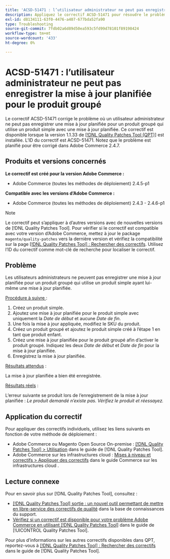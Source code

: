 ```yaml
---
title: 'ACSD-51471 : l’utilisateur administrateur ne peut pas enregistrer la mise à jour planifiée pour le produit groupé'
description: Appliquez le correctif ACSD-51471 pour résoudre le problème d’Adobe Commerce où un utilisateur administrateur ne peut pas enregistrer une mise à jour planifiée pour un produit groupé qui utilise un produit simple avec une mise à jour planifiée.
exl-id: d8134111-63f0-4476-a407-677bda52fa90
type: Troubleshooting
source-git-commit: 7fdb02a6d89d50ea593c5fd99d78101f89198424
workflow-type: tm+mt
source-wordcount: '433'
ht-degree: 0%

---
```


# ACSD-51471 : l’utilisateur administrateur ne peut pas enregistrer la mise à jour planifiée pour le produit groupé

Le correctif ACSD-51471 corrige le problème où un utilisateur administrateur ne peut pas enregistrer une mise à jour planifiée pour un produit groupé qui utilise un produit simple avec une mise à jour planifiée. Ce correctif est disponible lorsque la version 1.1.33 de [[!DNL Quality Patches Tool (QPT)]](https://experienceleague.adobe.com/en/docs/commerce-operations/tools/quality-patches-tool/quality-patches-tool-to-self-serve-quality-patches) est installée. L’ID du correctif est ACSD-51471. Notez que le problème est planifié pour être corrigé dans Adobe Commerce 2.4.7.

## Produits et versions concernés

**Le correctif est créé pour la version Adobe Commerce :**

* Adobe Commerce (toutes les méthodes de déploiement) 2.4.5-p1

**Compatible avec les versions d’Adobe Commerce :**

* Adobe Commerce (toutes les méthodes de déploiement) 2.4.3 - 2.4.6-p1

>[!NOTE]
>
>Le correctif peut s’appliquer à d’autres versions avec de nouvelles versions de [!DNL Quality Patches Tool]. Pour vérifier si le correctif est compatible avec votre version d’Adobe Commerce, mettez à jour le package `magento/quality-patches` vers la dernière version et vérifiez la compatibilité sur la page [[!DNL Quality Patches Tool] : Rechercher des correctifs](https://experienceleague.adobe.com/tools/commerce-quality-patches/index.html). Utilisez l’ID du correctif comme mot-clé de recherche pour localiser le correctif.

## Problème

Les utilisateurs administrateurs ne peuvent pas enregistrer une mise à jour planifiée pour un produit groupé qui utilise un produit simple ayant lui-même une mise à jour planifiée.

<u>Procédure à suivre </u> :

1. Créez un produit simple.
1. Ajoutez une mise à jour planifiée pour le produit simple avec uniquement la *Date de début* et aucune *Date de fin*.
1. Une fois la mise à jour appliquée, modifiez le SKU du produit.
1. Créez un produit groupé et ajoutez le produit simple créé à l’étape 1 en tant que produit enfant.
1. Créez une mise à jour planifiée pour le produit groupé afin d’activer le produit groupé. Indiquez les deux *Date de début* et *Date de fin* pour la mise à jour planifiée.
1. Enregistrez la mise à jour planifiée.

<u>Résultats attendus</u> :

La mise à jour planifiée a bien été enregistrée.

<u>Résultats réels</u> :

L’erreur suivante se produit lors de l’enregistrement de la mise à jour planifiée : *Le produit demandé n’existe pas. Vérifiez le produit et réessayez.*

## Application du correctif

Pour appliquer des correctifs individuels, utilisez les liens suivants en fonction de votre méthode de déploiement :

* Adobe Commerce ou Magento Open Source On-premise : [[!DNL Quality Patches Tool] > Utilisation](/help/tools/quality-patches-tool/usage.md) dans le guide de [!DNL Quality Patches Tool].
* Adobe Commerce sur les infrastructures cloud : [Mises à niveau et correctifs > Appliquer des correctifs](https://experienceleague.adobe.com/docs/commerce-cloud-service/user-guide/develop/upgrade/apply-patches.html) dans le guide Commerce sur les infrastructures cloud .

## Lecture connexe

Pour en savoir plus sur [!DNL Quality Patches Tool], consultez :

* [[!DNL Quality Patches Tool] sortie : un nouvel outil permettant de mettre en libre-service des correctifs de qualité](https://experienceleague.adobe.com/en/docs/commerce-operations/tools/quality-patches-tool/quality-patches-tool-to-self-serve-quality-patches) dans la base de connaissances du support.
* [Vérifiez si un correctif est disponible pour votre problème Adobe Commerce en utilisant [!DNL Quality Patches Tool]](/help/tools/quality-patches-tool/patches-available-in-qpt/check-patch-for-magento-issue-with-magento-quality-patches.md) dans le guide de [!UICONTROL Quality Patches Tool].


Pour plus d’informations sur les autres correctifs disponibles dans QPT, reportez-vous à [[!DNL Quality Patches Tool] : Rechercher des correctifs](https://experienceleague.adobe.com/tools/commerce-quality-patches/index.html) dans le guide de [!DNL Quality Patches Tool].
